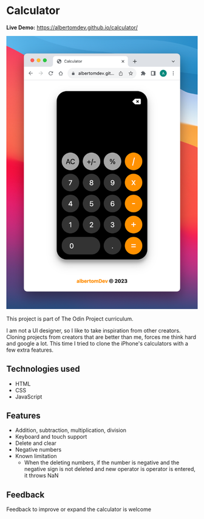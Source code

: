 # Calculator

**Live Demo:** https://albertomdev.github.io/calculator/

![showcase](img/calculator-showcase.png)

This project is part of The Odin Project curriculum.

I am not a UI designer, so I like to take inspiration from other creators. Cloning projects from creators that are better than me, forces me think hard and google a lot. This time I tried to clone the iPhone's calculators with a few extra features.

## Technologies used

- HTML
- CSS
- JavaScript

## Features

- Addition, subtraction, multiplication, division
- Keyboard and touch support
- Delete and clear
- Negative numbers
- Known limitation
  - When the deleting numbers, if the number is negative and the negative sign is not deleted and new operator is operator is entered, it throws NaN

## Feedback

Feedback to improve or expand the calculator is welcome
